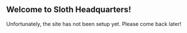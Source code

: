 ## Welcome to Sloth Headquarters!
Unfortunately, the site has not been setup yet. Please come back later!
